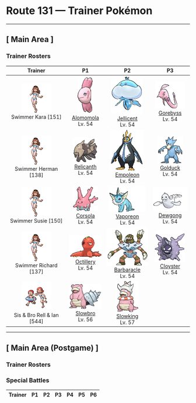 # Route 131 — Trainer Pokémon

---

## [ Main Area ]

### Trainer Rosters

| Trainer | P1 | P2 | P3 |
|:-------:|:--:|:--:|:--:|
| ![Swimmer Kara](../../assets/trainers/swimmer.png "Swimmer Kara")<br>Swimmer Kara [151] | <div class="sprite-cell">![Alomomola](../../assets/sprites/alomomola/front.gif "Alomomola: It gently holds injured and weak Pokémon in its fins. Its special membrane heals their wounds.")<br>[Alomomola](../../pokemon/alomomola.md)<br>Lv. 54</div> | <div class="sprite-cell">![Jellicent](../../assets/sprites/jellicent/front.gif "Jellicent: The fate of the ships and crew that wander into Jellicent’s habitat: all sunken, all lost, all vanished.")<br>[Jellicent](../../pokemon/jellicent.md)<br>Lv. 54</div> | <div class="sprite-cell">![Gorebyss](../../assets/sprites/gorebyss/front.gif "Gorebyss: Although Gorebyss is the very picture of elegance and beauty while swimming, it is also cruel. When it spots prey, this Pokémon inserts its thin mouth into the prey’s body and drains the prey of its body fluids.")<br>[Gorebyss](../../pokemon/gorebyss.md)<br>Lv. 54</div> |
| ![Swimmer Herman](../../assets/trainers/swimmer.png "Swimmer Herman")<br>Swimmer Herman [138] | <div class="sprite-cell">![Relicanth](../../assets/sprites/relicanth/front.gif "Relicanth: Relicanth is a rare species that was discovered in deep-sea explorations. This Pokémon’s body withstands the enormous water pressure of the ocean depths. Its body is covered in tough scales that are like craggy rocks.")<br>[Relicanth](../../pokemon/relicanth.md)<br>Lv. 54</div> | <div class="sprite-cell">![Empoleon](../../assets/sprites/empoleon/front.gif "Empoleon: The three horns that extend from its beak attest to its power. The leader has the biggest horns.")<br>[Empoleon](../../pokemon/empoleon.md)<br>Lv. 54</div> | <div class="sprite-cell">![Golduck](../../assets/sprites/golduck/front.gif "Golduck: Golduck is the fastest swimmer among all Pokémon. It swims effortlessly, even in a rough, stormy sea. It sometimes rescues people from wrecked ships floundering in high seas.")<br>[Golduck](../../pokemon/golduck.md)<br>Lv. 54</div> |
| ![Swimmer Susie](../../assets/trainers/swimmer.png "Swimmer Susie")<br>Swimmer Susie [150] | <div class="sprite-cell">![Corsola](../../assets/sprites/corsola/front.gif "Corsola: Clusters of Corsola congregate in warm seas where they serve as ideal hiding places for smaller Pokémon. When the water temperature falls, this Pokémon migrates to the southern seas.")<br>[Corsola](../../pokemon/corsola.md)<br>Lv. 54</div> | <div class="sprite-cell">![Vaporeon](../../assets/sprites/vaporeon/front.gif "Vaporeon: Vaporeon underwent a spontaneous mutation and grew fins and gills that allow it to live underwater. This Pokémon has the ability to freely control water.")<br>[Vaporeon](../../pokemon/vaporeon.md)<br>Lv. 54</div> | <div class="sprite-cell">![Dewgong](../../assets/sprites/dewgong/front.gif "Dewgong: Dewgong loves to snooze on bitterly cold ice. The sight of this Pokémon sleeping on a glacier was mistakenly thought to be a mermaid by a mariner long ago.")<br>[Dewgong](../../pokemon/dewgong.md)<br>Lv. 54</div> |
| ![Swimmer Richard](../../assets/trainers/swimmer.png "Swimmer Richard")<br>Swimmer Richard [137] | <div class="sprite-cell">![Octillery](../../assets/sprites/octillery/front.gif "Octillery: Octillery grabs onto its foe using its tentacles. This Pokémon tries to immobilize it before delivering the finishing blow. If the foe turns out to be too strong, Octillery spews ink to escape.")<br>[Octillery](../../pokemon/octillery.md)<br>Lv. 54</div> | <div class="sprite-cell">![Barbaracle](../../assets/sprites/barbaracle/front.gif "Barbaracle: Barbaracle’s legs and hands have minds of their own, and they will move independently. But they usually follow the head’s orders.")<br>[Barbaracle](../../pokemon/barbaracle.md)<br>Lv. 54</div> | <div class="sprite-cell">![Cloyster](../../assets/sprites/cloyster/front.gif "Cloyster: Cloyster is capable of swimming in the sea. It does so by swallowing water, then jetting it out toward the rear. This Pokémon shoots spikes from its shell using the same system.")<br>[Cloyster](../../pokemon/cloyster.md)<br>Lv. 54</div> |
| ![Sis & Bro Rell & Ian](../../assets/trainers/sis_bro.png "Sis & Bro Rell & Ian")<br>Sis & Bro Rell & Ian [544] | <div class="sprite-cell">![Slowbro](../../assets/sprites/slowbro/front.gif "Slowbro: Slowbro’s tail has a Shellder firmly attached with a bite. As a result, the tail can’t be used for fishing anymore. This causes Slowbro to grudgingly swim and catch prey instead.")<br>[Slowbro](../../pokemon/slowbro.md)<br>Lv. 56</div> | <div class="sprite-cell">![Slowking](../../assets/sprites/slowking/front.gif "Slowking: Slowking undertakes research every day in an effort to solve the mysteries of the world. However, this Pokémon apparently forgets everything it has learned if the Shellder on its head comes off.")<br>[Slowking](../../pokemon/slowking.md)<br>Lv. 57</div> |

---

## [ Main Area (Postgame) ]

### Trainer Rosters

### Special Battles

| Trainer | P1 | P2 | P3 | P4 | P5 | P6 |
|:-------:|:--:|:--:|:--:|:--:|:--:|:--:|

